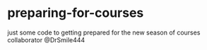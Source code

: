 # preparing-for-courses
just some code to getting prepared for the new season of courses
collaborator @DrSmile444
